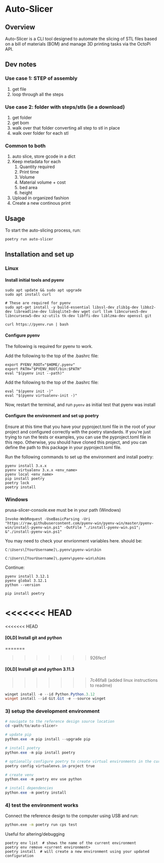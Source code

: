 
# Auto-Slicer

## Overview
Auto-Slicer is a CLI tool designed to automate the slicing of STL files based on a bill of materials (BOM) and manage 3D printing tasks via the OctoPi API.


## Dev notes

### Use case 1: STEP of assembly
1. get file
2. loop through all the steps


### Use case 2: folder with steps/stls (ie a download)
1. get folder
2. get bom
3. walk over that folder converting all step to stl in place
4. walk over folder for each stl

### Common to both
   1. auto slice, store gcode in a dict
   2. Keep metadata for each
      1. Quantity required
      2. Print time
      3. Volume
      4. Material volume + cost
      5. bed area
      6. height
   3. Upload in organized fashion
   4. Create a new continous print 



## Usage
To start the auto-slicing process, run:
```bash
poetry run auto-slicer
```
<!-- To propogate changes to dependent modules: appears incrementing version number and then poetry update is the only way -->


## Installation and set up
### Linux
#### Install initial tools and pyenv
```
sudo apt update && sudo apt upgrade
sudo apt install curl

# These are required for pyenv
sudo apt-get install -y build-essential libssl-dev zlib1g-dev libbz2-dev libreadline-dev libsqlite3-dev wget curl llvm libncurses5-dev libncursesw5-dev xz-utils tk-dev libffi-dev liblzma-dev openssl git

curl https://pyenv.run | bash
```

#### Configure pyenv
The following is required for pyenv to work.

Add the following to the top of the .bashrc file:

```
export PYENV_ROOT="$HOME/.pyenv"
export PATH="$PYENV_ROOT/bin:$PATH"
eval "$(pyenv init --path)"
```
Add the following to the top of the .bashrc file:
```
eval "$(pyenv init -)"
eval "$(pyenv virtualenv-init -)"
```
Now, restart the terminal, and run `pyenv` as initial test that pyenv was install


#### Configure the environment and set up poetry
Ensure at this time that you have your pyproject.toml file in the root of your project and configured correctly with the poetry standards. If you're just trying to run the tests or examples, you can use the pyproject.toml file in this repo. Otherwise, you should have cloned this project, and you can define the path to this package in your pyproject.toml file.

Run the following commands to set up the environment and install poetry:
```
pyenv install 3.x.x
pyenv virtualenv 3.x.x <env_name>
pyenv local <env_name>
pip install poetry
poetry lock
poetry install
```

### Windows
prusa-slicer-console.exe must be in your path (Windows)


```
Invoke-WebRequest -UseBasicParsing -Uri "https://raw.githubusercontent.com/pyenv-win/pyenv-win/master/pyenv-win/install-pyenv-win.ps1" -OutFile "./install-pyenv-win.ps1"; &"./install-pyenv-win.ps1"
```

You may need to check your envrionment variables here. should be:
```
C:\Users\[YourUsername]\.pyenv\pyenv-win\bin

C:\Users\[YourUsername]\.pyenv\pyenv-win\shims
```

Continue:
```
pyenv install 3.12.1
pyenv global 3.12.1
python --version

pip install poetry
```


<<<<<<< HEAD
=======
<<<<<<< HEAD
#### [OLD] Install git and python
=======

>>>>>>> 926fecf
#### [OLD] Install git and python 3.11.3
>>>>>>> 7c46fa8 (added linux instructions to readme)
```powershell
winget install -e --id Python.Python.3.12
winget install --id Git.Git -e --source winget
```

### 3) setup the development environment
```powershell
# navigate to the reference design source location
cd <path/to/auto-slicer>

# update pip
python.exe -m pip install --upgrade pip

# install poetry
python.exe -m pip install poetry

# optionally configure poetry to create virtual environments in the current package (allows vscode to detect)
poetry config virtualenvs.in-project true

# create venv
python.exe -m poetry env use python

# install dependencies
python.exe -m poetry install
```

### 4) test the environment works
Connect the reference design to the computer using USB and run:
```bash
python.exe -m poetry run cps test
```

Useful for altering/debugging
```
poetry env list  # shows the name of the current environment
poetry env remove <current environment>
poetry install  # will create a new environment using your updated configuration
```
